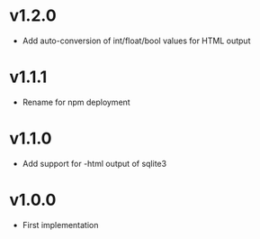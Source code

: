 # v1.2.0
- Add auto-conversion of int/float/bool values for HTML output

# v1.1.1
- Rename for npm deployment

# v1.1.0
- Add support for -html output of sqlite3

# v1.0.0
- First implementation
